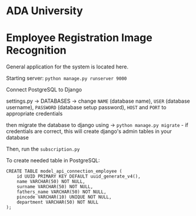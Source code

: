 # ADA University
# Employee Registration Image Recognition

General application for the system is located here.


Starting server:
```python manage.py runserver 9000```

Connect PostgreSQL to Django

settings.py -> DATABASES -> change ```NAME``` (database name), ```USER``` (database username), ```PASSWORD``` (database setup password), ```HOST``` and ```PORT``` to appropriate credentials

then migrate the database to django using -> ```python manage.py migrate``` - if credentials are correct, this will create django's admin tables in your database

Then, run the ```subscription.py``` 


To create needed table in PostgreSQL:

``` 
CREATE TABLE model_api_connection_employee (
    id UUID PRIMARY KEY DEFAULT uuid_generate_v4(),
    name VARCHAR(50) NOT NULL,
    surname VARCHAR(50) NOT NULL,
    fathers_name VARCHAR(50) NOT NULL,
    pincode VARCHAR(10) UNIQUE NOT NULL,
    department VARCHAR(50) NOT NULL
);
```

